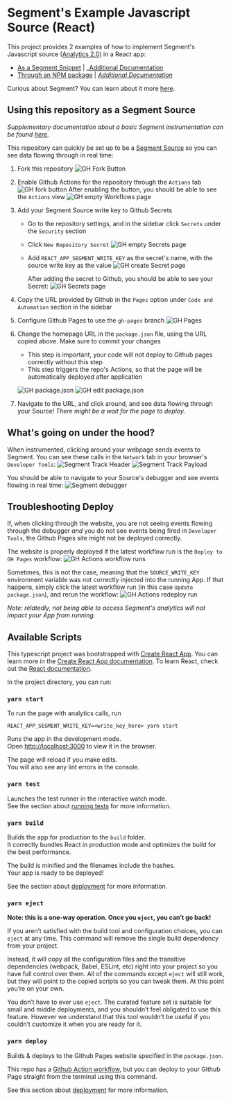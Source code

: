 # Segment's Example Javascript Source (React)

This project provides 2 examples of how to implement Segment's Javascript source ([Analytics 2.0](https://segment.com/docs/connections/sources/catalog/libraries/website/javascript/)) in a React app:

- [As a Segment Snippet](link_to_analytics_quickstart_readme) | _[Additional Documentation](https://segment.com/docs/connections/sources/catalog/libraries/website/javascript/quickstart/)
- [Through an NPM package](link_to_analytics_package_readme) | _[Additional Documentation](https://github.com/segmentio/analytics-next#-using-as-an-npm-package)_

Curious about Segment? You can learn about it more [here](https://segment.com/docs/getting-started/).

## Using this repository as a Segment Source

_Supplementary documentation about a basic Segment instrumentation can be found [here](https://segment.com/docs/getting-started/02-simple-install/)._

This repository can quickly be set up to be a [Segment Source](https://segment.com/docs/connections/sources/) so you can see data flowing through in real time:

1.  Fork this repository
    ![GH Fork Button](./public/readmeImages/ghForkButton.png)

2.  Enable Github Actions for the repository through the `Actions` tab
    ![GH fork button](./public/readmeImages/ghDisabledWorkflows.png)
    After enabling the button, you should be able to see the `Actions` view
    ![GH empty Workflows page](./public/readmeImages/ghEmptyWorkflows.png)

3.  Add your Segment Source write key to Github Secrets

    - Go to the repository settings, and in the sidebar click `Secrets` under the `Security` section
    - Click `New Repository Secret`
      ![GH empty Secrets page](./public/readmeImages/ghEmptySecrets.png)
    - Add `REACT_APP_SEGMENT_WRITE_KEY` as the secret's name, with the source write key as the value
      ![GH create Secret page](./public/readmeImages/ghNewSecret.png)

        After adding the secret to Github, you should be able to see your Secret:
          ![GH Secrets page](./public/readmeImages/ghSecrets.png)

4.  Copy the URL provided by Github in the `Pages` option under `Code and Automation` section in the sidebar

5.  Configure Github Pages to use the `gh-pages` branch
    ![GH Pages](./public/readmeImages/ghPages.png)

6.  Change the homepage URL in the `package.json` file, using the URL copied above. Make sure to commit your changes

    - This step is important, your code will not deploy to Github pages correctly without this step
    - This step triggers the repo's Actions, so that the page will be automatically deployed after application

    ![GH package.json](./public/readmeImages/ghPackageJson.png)
    ![GH edit package.json](./public/readmeImages/ghEditPackageJson.png)

7.  Navigate to the URL, and click around, and see data flowing through your Source! _There might be a wait for the page to deploy._

## What's going on under the hood?

When instrumented, clicking around your webpage sends events to Segment. You can see these calls in the `Network` tab in your browser's `Developer Tools`:
![Segment Track Header](./public/readmeImages/segmentTrackHeader.png)
![Segment Track Payload](./public/readmeImages/segmentTrackPayload.png)

You should be able to navigate to your Source's debugger and see events flowing in real time:
![Segment debugger](./public/readmeImages/segmentDebugger.png)

## Troubleshooting Deploy

If, when clicking through the website, you are not seeing events flowing through the debugger _and_ you do not see events being fired in `Developer Tools`, the Github Pages site might not be deployed correctly.

The website is properly deployed if the latest workflow run is the `Deploy to GH Pages` workflow:
![GH Actions workflow runs](./public/readmeImages/ghPagesDeploy.png)

Sometimes, this is not the case, meaning that the `SOURCE_WRITE_KEY` environment variable was not correctly injected into the running App. If that happens, simply click the latest workflow run (in this case `Update package.json`), and rerun the workflow:
![GH Actions redeploy run](./public/readmeImages/ghPagesRedeploy.png)

_Note: relatedly, not being able to access Segment's analytics will not impact your App from running._

## Available Scripts

This typescript project was bootstrapped with [Create React App](https://github.com/facebook/create-react-app). You can learn more in the [Create React App documentation](https://facebook.github.io/create-react-app/docs/getting-started). To learn React, check out the [React documentation](https://reactjs.org/).

In the project directory, you can run:

### `yarn start`

To run the page with analytics calls, run

```
REACT_APP_SEGMENT_WRITE_KEY=<write_key_here> yarn start
```

Runs the app in the development mode.\
Open [http://localhost:3000](http://localhost:3000) to view it in the browser.

The page will reload if you make edits.\
You will also see any lint errors in the console.

### `yarn test`

Launches the test runner in the interactive watch mode.\
See the section about [running tests](https://facebook.github.io/create-react-app/docs/running-tests) for more information.

### `yarn build`

Builds the app for production to the `build` folder.\
It correctly bundles React in production mode and optimizes the build for the best performance.

The build is minified and the filenames include the hashes.\
Your app is ready to be deployed!

See the section about [deployment](https://facebook.github.io/create-react-app/docs/deployment) for more information.

### `yarn eject`

**Note: this is a one-way operation. Once you `eject`, you can’t go back!**

If you aren’t satisfied with the build tool and configuration choices, you can `eject` at any time. This command will remove the single build dependency from your project.

Instead, it will copy all the configuration files and the transitive dependencies (webpack, Babel, ESLint, etc) right into your project so you have full control over them. All of the commands except `eject` will still work, but they will point to the copied scripts so you can tweak them. At this point you’re on your own.

You don’t have to ever use `eject`. The curated feature set is suitable for small and middle deployments, and you shouldn’t feel obligated to use this feature. However we understand that this tool wouldn’t be useful if you couldn’t customize it when you are ready for it.

### `yarn deploy`

Builds & deploys to the Github Pages website specified in the `package.json`.

This repo has a [Github Action workflow](INSERT_LINK_TO_WORKFLOW_HERE), but you can deploy to your Github Page straight from the terminal using this command.

See this section about [deployment](https://github.com/tschaub/gh-pages#deploying-with-github-actions) for more information.
